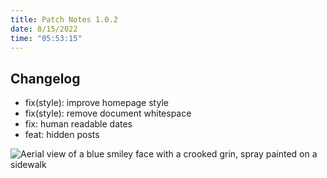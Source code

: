 ```yaml
---
title: Patch Notes 1.0.2
date: 8/15/2022
time: "05:53:15"
---
```


## Changelog

- fix(style): improve homepage style
- fix(style): remove document whitespace
- fix: human readable dates
- feat: hidden posts

![Aerial view of a blue smiley face with a crooked grin, spray painted on a sidewalk](/images/smile.jpeg)

